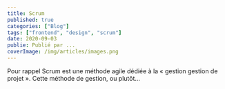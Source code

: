 ```yaml
---
title: Scrum
published: true
categories: ["Blog"]
tags: ["frontend", "design", "scrum"]
date: 2020-09-03
publie: Publié par ...
coverImage: /img/articles/images.png
---
```

 
Pour rappel Scrum est une méthode agile dédiée à la « gestion gestion de projet ».
Cette méthode de gestion, ou plutôt...
